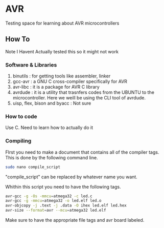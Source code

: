# AVR
Testing space for learning about AVR microcontrollers

## How To
Note I Havent Actually tested this so it might not work
### Software & Libraries
1. binutils : for getting tools like assembler, linker
2. gcc-avr : a GNU C cross-compiler specifically for AVR
3. avr-libc : it is a package for AVR C library
4. avrdude : it is a utility that trasnfers codes from the UBUNTU to the microcontroller. Here we weill be using the CLI tool of avrdude.
5. uisp, flex, bison and byacc : Not sure

### How to code
Use C. Need to learn how to actually do it

### Compiling
FIrst you need to make a document that contains all of the compiler tags. This is done by the following command line.
```bash
sudo nano compile_script
```

"compile_script" can be replaced by whatever name you want.

Whithin this script you need to have the following tags.
```bash
avr-gcc -g -Os -mmcu=atmega32 -c led.c
avr-gcc -g -mmcu=atmega32 -o led.elf led.o
avr-objcopy -j .text -j .data -O ihex led.elf led.hex
avr-size --format=avr --mcu=atmega32 led.elf 
```

Make sure to have the appropriate file tags and avr board labeled.
